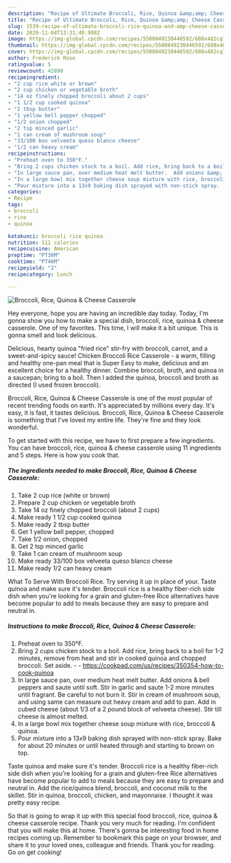 ```yaml
---
description: "Recipe of Ultimate Broccoli, Rice, Quinoa &amp;amp; Cheese Casserole"
title: "Recipe of Ultimate Broccoli, Rice, Quinoa &amp;amp; Cheese Casserole"
slug: 1539-recipe-of-ultimate-broccoli-rice-quinoa-and-amp-cheese-casserole
date: 2020-11-04T13:31:40.998Z
image: https://img-global.cpcdn.com/recipes/5500849230446592/680x482cq70/broccoli-rice-quinoa-cheese-casserole-recipe-main-photo.jpg
thumbnail: https://img-global.cpcdn.com/recipes/5500849230446592/680x482cq70/broccoli-rice-quinoa-cheese-casserole-recipe-main-photo.jpg
cover: https://img-global.cpcdn.com/recipes/5500849230446592/680x482cq70/broccoli-rice-quinoa-cheese-casserole-recipe-main-photo.jpg
author: Frederick Rose
ratingvalue: 5
reviewcount: 42890
recipeingredient:
- "2 cup rice white or brown"
- "2 cup chicken or vegetable broth"
- "14 oz finely chopped broccoli about 2 cups"
- "1 1/2 cup cooked quinoa"
- "2 tbsp butter"
- "1 yellow bell pepper chopped"
- "1/2 onion chopped"
- "2 tsp minced garlic"
- "1 can cream of mushroom soup"
- "33/100 box velveeta queso blanco cheese"
- "1/2 can heavy cream"
recipeinstructions:
- "Preheat oven to 350°F."
- "Bring 2 cups chicken stock to a boil. Add rice, bring back to a boil for 1-2 minutes, remove from heat and stir in cooked quinoa and chopped broccoli. Set aside.  https://cookpad.com/us/recipes/350354-how-to-cook-quinoa"
- "In large sauce pan, over medium heat melt butter.  Add onions &amp; bell peppers and saute until soft. Stir in garlic and saute 1-2 more minutes until fragrant. Be careful to not burn it.  Stir in cream of mushroom soup, and using same can measure out heavy cream and add to pan.  Add in cubed cheese (about 1/3 of a 2 pound block of velveeta cheese).  Stir till cheese is almost melted."
- "In a large bowl mix together cheese soup mixture with rice, broccoli &amp; quinoa."
- "Pour mixture into a 13x9 baking dish sprayed with non-stick spray.  Bake for about 20 minutes or until heated through and starting to brown on top."
categories:
- Recipe
tags:
- broccoli
- rice
- quinoa

katakunci: broccoli rice quinoa 
nutrition: 111 calories
recipecuisine: American
preptime: "PT36M"
cooktime: "PT46M"
recipeyield: "2"
recipecategory: Lunch

---
```



![Broccoli, Rice, Quinoa &amp; Cheese Casserole](https://img-global.cpcdn.com/recipes/5500849230446592/680x482cq70/broccoli-rice-quinoa-cheese-casserole-recipe-main-photo.jpg)

Hey everyone, hope you are having an incredible day today. Today, I'm gonna show you how to make a special dish, broccoli, rice, quinoa &amp; cheese casserole. One of my favorites. This time, I will make it a bit unique. This is gonna smell and look delicious.

Delicious, hearty quinoa &#34;fried rice&#34; stir-fry with broccoli, carrot, and a sweet-and-spicy sauce! Chicken Broccoli Rice Casserole - a warm, filling and healthy one-pan meal that is Super Easy to make, delicious and an excellent choice for a healthy dinner. Combine broccoli, broth, and quinoa in a saucepan; bring to a boil. Then I added the quinoa, broccoli and broth as directed (I used frozen broccoli).

Broccoli, Rice, Quinoa &amp; Cheese Casserole is one of the most popular of recent trending foods on earth. It's appreciated by millions every day. It's easy, it is fast, it tastes delicious. Broccoli, Rice, Quinoa &amp; Cheese Casserole is something that I've loved my entire life. They're fine and they look wonderful.


To get started with this recipe, we have to first prepare a few ingredients. You can have broccoli, rice, quinoa &amp; cheese casserole using 11 ingredients and 5 steps. Here is how you cook that.

<!--inarticleads1-->

##### The ingredients needed to make Broccoli, Rice, Quinoa &amp; Cheese Casserole:

1. Take 2 cup rice (white or brown)
1. Prepare 2 cup chicken or vegetable broth
1. Take 14 oz finely chopped broccoli (about 2 cups)
1. Make ready 1 1/2 cup cooked quinoa
1. Make ready 2 tbsp butter
1. Get 1 yellow bell pepper, chopped
1. Take 1/2 onion, chopped
1. Get 2 tsp minced garlic
1. Take 1 can cream of mushroom soup
1. Make ready 33/100 box velveeta queso blanco cheese
1. Make ready 1/2 can heavy cream


What To Serve With Broccoli Rice. Try serving it up in place of your. Taste quinoa and make sure it&#39;s tender. Broccoli rice is a healthy fiber-rich side dish when you&#39;re looking for a grain and gluten-free Rice alternatives have become popular to add to meals because they are easy to prepare and neutral in. 

<!--inarticleads2-->

##### Instructions to make Broccoli, Rice, Quinoa &amp; Cheese Casserole:

1. Preheat oven to 350°F.
1. Bring 2 cups chicken stock to a boil. Add rice, bring back to a boil for 1-2 minutes, remove from heat and stir in cooked quinoa and chopped broccoli. Set aside. -  - https://cookpad.com/us/recipes/350354-how-to-cook-quinoa
1. In large sauce pan, over medium heat melt butter.  Add onions &amp; bell peppers and saute until soft. Stir in garlic and saute 1-2 more minutes until fragrant. Be careful to not burn it.  Stir in cream of mushroom soup, and using same can measure out heavy cream and add to pan.  Add in cubed cheese (about 1/3 of a 2 pound block of velveeta cheese).  Stir till cheese is almost melted.
1. In a large bowl mix together cheese soup mixture with rice, broccoli &amp; quinoa.
1. Pour mixture into a 13x9 baking dish sprayed with non-stick spray.  Bake for about 20 minutes or until heated through and starting to brown on top.


Taste quinoa and make sure it&#39;s tender. Broccoli rice is a healthy fiber-rich side dish when you&#39;re looking for a grain and gluten-free Rice alternatives have become popular to add to meals because they are easy to prepare and neutral in. Add the rice/quinoa blend, broccoli, and coconut milk to the skillet. Stir in quinoa, broccoli, chicken, and mayonnaise. I thought it was pretty easy recipe. 

So that is going to wrap it up with this special food broccoli, rice, quinoa &amp; cheese casserole recipe. Thank you very much for reading. I'm confident that you will make this at home. There's gonna be interesting food in home recipes coming up. Remember to bookmark this page on your browser, and share it to your loved ones, colleague and friends. Thank you for reading. Go on get cooking!
